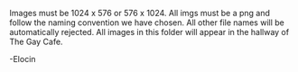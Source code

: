 Images must be 1024 x 576 or 576 x 1024.
All imgs must be a png and follow the naming convention we have chosen. All other file names will be automatically rejected. 
All images in this folder will appear in the hallway of The Gay Cafe. 

-Elocin 
